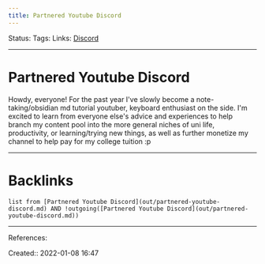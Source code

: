 ```yaml
---
title: Partnered Youtube Discord
---
```

Status: 
Tags: 
Links: [Discord](out/discord.md)
___
# Partnered Youtube Discord
Howdy, everyone! For the past year I've slowly become a note-taking/obsidian md tutorial youtuber, keyboard enthusiast on the side. I'm excited to learn from everyone else's advice and experiences to help branch my content pool into the more general niches of uni life, productivity, or learning/trying new things, as well as further monetize my channel to help pay for my college tuition :p
___
# Backlinks
```dataview
list from [Partnered Youtube Discord](out/partnered-youtube-discord.md) AND !outgoing([Partnered Youtube Discord](out/partnered-youtube-discord.md))
```
___
References:

Created:: 2022-01-08 16:47
